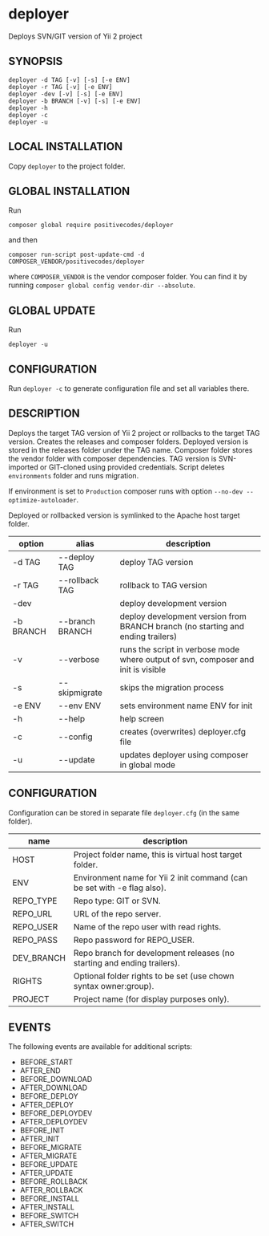 # deployer

Deploys SVN/GIT version of Yii 2 project

## SYNOPSIS

    deployer -d TAG [-v] [-s] [-e ENV]
    deployer -r TAG [-v] [-e ENV]
    deployer -dev [-v] [-s] [-e ENV]
    deployer -b BRANCH [-v] [-s] [-e ENV]
    deployer -h
    deployer -c
    deployer -u

## LOCAL INSTALLATION

Copy `deployer` to the project folder.

## GLOBAL INSTALLATION

Run

    composer global require positivecodes/deployer

and then

    composer run-script post-update-cmd -d COMPOSER_VENDOR/positivecodes/deployer

where `COMPOSER_VENDOR` is the vendor composer folder. You can find it by running `composer global config vendor-dir --absolute`.

## GLOBAL UPDATE

Run

    deployer -u

## CONFIGURATION

Run `deployer -c` to generate configuration file and set all variables there.

## DESCRIPTION

Deploys the target TAG version of Yii 2 project or rollbacks to the target TAG version.
Creates the releases and composer folders. Deployed version is stored in the releases
folder under the TAG name. Composer folder stores the vendor folder with composer
dependencies. TAG version is SVN-imported or GIT-cloned using provided credentials.
Script deletes `environments` folder and runs migration.

If environment is set to `Production` composer runs with option `--no-dev --optimize-autoloader`.

Deployed or rollbacked version is symlinked to the Apache host target folder.

| option    | alias           | description
|-----------|-----------------|-----------------------------------------------------------------------------------
| -d TAG    | --deploy TAG    | deploy TAG version
| -r TAG    | --rollback TAG  | rollback to TAG version
| -dev      |                 | deploy development version
| -b BRANCH | --branch BRANCH | deploy development version from BRANCH branch (no starting and ending trailers)
| -v        | --verbose       | runs the script in verbose mode where output of svn, composer and init is visible
| -s        | --skipmigrate   | skips the migration process
| -e ENV    | --env ENV       | sets environment name ENV for init
| -h        | --help          | help screen
| -c        | --config        | creates (overwrites) deployer.cfg file
| -u        | --update        | updates deployer using composer in global mode

## CONFIGURATION

Configuration can be stored in separate file `deployer.cfg` (in the same folder).

| name       | description
|------------|----------------------------------------------------------------------------
| HOST       | Project folder name, this is virtual host target folder.
| ENV        | Environment name for Yii 2 init command (can be set with -e flag also).
| REPO_TYPE  | Repo type: GIT or SVN.
| REPO_URL   | URL of the repo server.
| REPO_USER  | Name of the repo user with read rights.
| REPO_PASS  | Repo password for REPO_USER.
| DEV_BRANCH | Repo branch for development releases (no starting and ending trailers).
| RIGHTS     | Optional folder rights to be set (use chown syntax owner:group).
| PROJECT    | Project name (for display purposes only).

## EVENTS

The following events are available for additional scripts:

- BEFORE_START
- AFTER_END
- BEFORE_DOWNLOAD
- AFTER_DOWNLOAD
- BEFORE_DEPLOY
- AFTER_DEPLOY
- BEFORE_DEPLOYDEV
- AFTER_DEPLOYDEV
- BEFORE_INIT
- AFTER_INIT
- BEFORE_MIGRATE
- AFTER_MIGRATE
- BEFORE_UPDATE
- AFTER_UPDATE
- BEFORE_ROLLBACK
- AFTER_ROLLBACK
- BEFORE_INSTALL
- AFTER_INSTALL
- BEFORE_SWITCH
- AFTER_SWITCH
